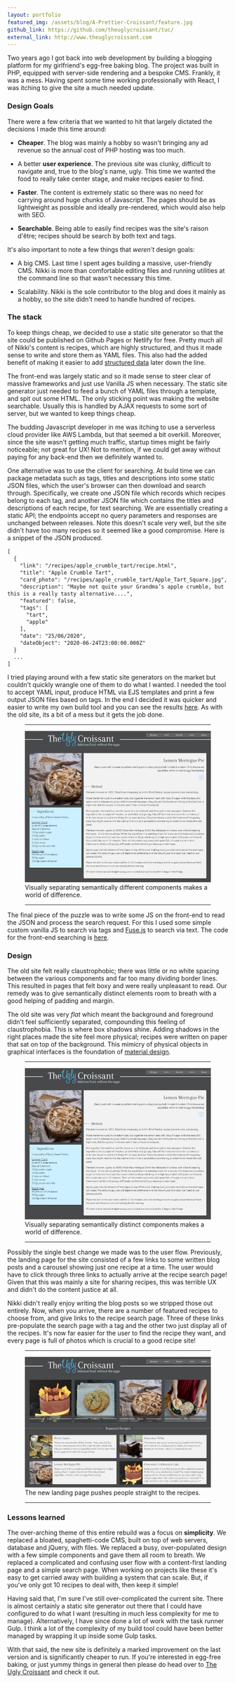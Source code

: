 ```yaml
---
layout: portfolio
featured_img: /assets/blog/A-Prettier-Croissant/feature.jpg
github_link: https://github.com/theuglycroissant/tuc/
external_link: http://www.theuglycroissant.com
---
```

Two years ago I got back into web development by building a blogging platform for my girlfriend's egg-free baking blog.
The project was built in PHP, equipped with server-side rendering and a bespoke CMS.
Frankly, it was a mess.
Having spent some time working professionally with React, I was itching to give the site a much needed update.

<!--more-->

### Design Goals

There were a few criteria that we wanted to hit that largely dictated the decisions I made this time around:

*  **Cheaper**.
The blog was mainly a hobby so wasn't bringing any ad revenue so the annual cost of PHP hosting was too much.

* A better **user experience**.
The previous site was clunky, difficult to navigate and, true to the blog's name, ugly.
This time we wanted the food to really take center stage, and make recipes easier to find.

* **Faster**.
The content is extremely static so there was no need for carrying around huge chunks of Javascript.
The pages should be as lightweight as possible and ideally pre-rendered, which would also help with SEO.

* **Searchable**.
Being able to easily find recipes was the site's raison d'être; recipes should be search by both text and tags.

It's also important to note a few things that *weren't* design goals:

* A big CMS.
Last time I spent ages building a massive, user-friendly CMS.
Nikki is more than comfortable editing files and running utilities at the command line so that wasn't necessary this time.

* Scalability.
Nikki is the sole contributor to the blog and does it mainly as a hobby, so the site didn't need to handle hundred of recipes.

### The stack

To keep things cheap, we decided to use a static site generator so that the site could be published on Github Pages or Netlify for free.
Pretty much all of Nikki's content is recipes, which are highly structured, and thus it made sense to write and store them as YAML files.
This also had the added benefit of making it easier to add [structured data](https://developers.google.com/search/docs/data-types/recipe) later down the line.

The front-end was largely static and so it made sense to steer clear of massive frameworks and just use Vanilla JS when necessary.
The static site generator just needed to feed a bunch of YAML files through a template, and spit out some HTML.
The only sticking point was making the website searchable.
Usually this is handled by AJAX requests to some sort of server, but we wanted to keep things cheap.

The budding Javascript developer in me was itching to use a serverless cloud provider like AWS Lambda, but that seemed a bit overkill.
Moreover, since the site wasn't getting much traffic, startup times might be fairly noticeable; not great for UX!
Not to mention, if we could get away without paying for any back-end then we definitely wanted to.

One alternative was to use the client for searching.
At build time we can package metadata such as tags, titles and descriptions into some static JSON files, which the user's browser can then download and search through.
Specifically, we create one JSON file which records which recipes belong to each tag, and another JSON file which contains the titles and descriptions of each recipe, for text searching.
We are essentially creating a static API; the endpoints accept no query parameters and responses are unchanged between releases.
Note this doesn't scale very well, but the site didn't have too many recipes so it seemed like a good compromise.
Here is a snippet of the JSON produced.

	[
	  {
		"link": "/recipes/apple_crumble_tart/recipe.html",
		"title": "Apple Crumble Tart",
		"card_photo": "/recipes/apple_crumble_tart/Apple_Tart_Square.jpg",
		"description": "Maybe not quite your Grandma’s apple crumble, but this is a really tasty alternative....",
		"featured": false,
		"tags": [
		  "tart",
		  "apple"
		],
		"date": "25/06/2020",
		"dateObject": "2020-06-24T23:00:00.000Z"
	  }
	  ...
	]


I tried playing around with a few static site generators on the market but couldn't quickly wrangle one of them to do what I wanted.
I needed the tool to accept YAML input, produce HTML via EJS templates and print a few output JSON files based on tags.
In the end I decided it was quicker and easier to write my own build tool and you can see the results [here](https://github.com/theuglycroissant/tuc/blob/master/build.js).
As with the old site, its a bit of a mess but it gets the job done.

<figure class = "in_article">
    <hr class="midrule">
	<div>
        <div><img src="/assets/blog/A-Prettier-Croissant/recipe_page.jpg" alt="The new recipe display page"></div>
	</div>
    <figcaption>Visually separating semantically different components makes a world of difference.</figcaption>
    <hr class="midrule">
</figure>

The final piece of the puzzle was to write some JS on the front-end to read the JSON and process the search request.
For this I used some simple custom vanilla JS to search via tags and [Fuse.js](https://fusejs.io/) to search via text.
The code for the front-end searching is [here](https://github.com/theuglycroissant/tuc/blob/master/src/app/search.js).

### Design

The old site felt really claustrophobic; there was little or no white spacing between the various components and far too many dividing border lines.
This resulted in pages that felt boxy and were really unpleasant to read.
Our remedy was to give semantically distinct elements room to breath with a good helping of padding and margin.

The old site was very *flat* which meant the background and foreground didn't feel sufficiently separated, compounding this feeling of claustrophobia.
This is where box shadows shine.
Adding shadows in the right places made the site feel more physical; recipes were written on paper that sat on top of the background.
This mimicry of physical objects in graphical interfaces is the foundation of [material design](https://material.io/design/introduction#principles).

<figure class = "in_article">
    <hr class="midrule">
	<div>
        <div><img src="/assets/blog/A-Prettier-Croissant/recipe_page.jpg" alt="The new recipe display page"></div>
	</div>
    <figcaption>Visually separating semantically distinct components makes a world of difference.</figcaption>
    <hr class="midrule">
</figure>

Possibly the single best change we made was to the user flow.
Previously, the landing page for the site consisted of a few links to some written blog posts and a carousel showing just one recipe at a time.
The user would have to click through three links to actually arrive at the recipe search page!
Given that this was mainly a site for sharing recipes, this was terrible UX and didn't do the content justice at all.

Nikki didn't really enjoy writing the blog posts so we stripped those out entirely.
Now, when you arrive, there are a number of featured recipes to choose from, and give links to the recipe search page.
Three of these links pre-populate the search page with a tag and the other two just display all of the recipes.
It's now far easier for the user to find the recipe they want, and every page is full of photos which is crucial to a good recipe site!

<figure class = "in_article">
    <hr class="midrule">
    <div>
        <div><img src="/assets/blog/A-Prettier-Croissant/home_page.jpg" alt="The new home page"></div>
    </div>
    <figcaption>The new landing page pushes people straight to the recipes.</figcaption>
    <hr class="midrule">
</figure>

### Lessons learned

The over-arching theme of this entire rebuild was a focus on **simplicity**.
We replaced a bloated, spaghetti-code CMS, built on top of web servers, database and jQuery, with files.
We replaced a busy, over-populated design with a few simple components and gave them all room to breath.
We replaced a complicated and confusing user flow with a content-first landing page and a simple search page.
When working on projects like these it's easy to get carried away with building a system that can scale.
But, if you've only got 10 recipes to deal with, then keep it simple!

Having said that, I'm sure I've still over-complicated the current site.
There is almost certainly a static site generator out there that I could have configured to do what I want (resulting in much less complexity for me to manage).
Alternatively, I have since done a lot of work with the task runner Gulp.
I think a lot of the complexity of my build tool could have been better managed by wrapping it up inside some Gulp tasks.

With that said, the new site is definitely a marked improvement on the last version and is significantly cheaper to run.
If you're interested in egg-free baking, or just yummy things in general then please do head over to [The Ugly Croissant](http://www.theuglycroissant.com) and check it out.
